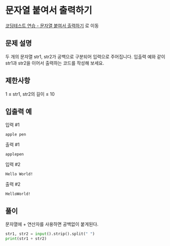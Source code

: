 # 문자열 붙여서 출력하기

[코딩테스트 연습 - 문자열 붙여서 출력하기][1] 로 이동

## 문제 설명

두 개의 문자열 str1, str2가 공백으로 구분되어 입력으로 주어집니다.
입출력 예와 같이 str1과 str2을 이어서 출력하는 코드를 작성해 보세요.

## 제한사항

1 ≤ str1, str2의 길이 ≤ 10

## 입출력 예

입력 #1

`apple pen`

출력 #1

`applepen`

입력 #2

`Hello World!`

출력 #2

`HelloWorld!`

## 풀이

문자열에 + 연산자를 사용하면 공백없이 붙게된다.

```python
str1, str2 = input().strip().split(" ")
print(str1 + str2)
```

[1]: https://school.programmers.co.kr/learn/courses/30/lessons/181946
